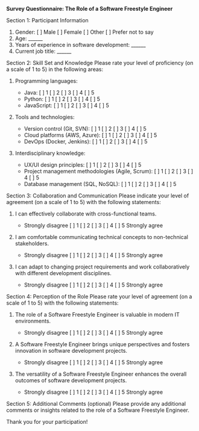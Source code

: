 **Survey Questionnaire: The Role of a Software Freestyle Engineer**

Section 1: Participant Information
1. Gender: [ ] Male [ ] Female [ ] Other [ ] Prefer not to say
2. Age: ______
3. Years of experience in software development: ______
4. Current job title: ______

Section 2: Skill Set and Knowledge
Please rate your level of proficiency (on a scale of 1 to 5) in the following areas:

1. Programming languages:
   - Java: [ ] 1 [ ] 2 [ ] 3 [ ] 4 [ ] 5
   - Python: [ ] 1 [ ] 2 [ ] 3 [ ] 4 [ ] 5
   - JavaScript: [ ] 1 [ ] 2 [ ] 3 [ ] 4 [ ] 5

2. Tools and technologies:
   - Version control (Git, SVN): [ ] 1 [ ] 2 [ ] 3 [ ] 4 [ ] 5
   - Cloud platforms (AWS, Azure): [ ] 1 [ ] 2 [ ] 3 [ ] 4 [ ] 5
   - DevOps (Docker, Jenkins): [ ] 1 [ ] 2 [ ] 3 [ ] 4 [ ] 5

3. Interdisciplinary knowledge:
   - UX/UI design principles: [ ] 1 [ ] 2 [ ] 3 [ ] 4 [ ] 5
   - Project management methodologies (Agile, Scrum): [ ] 1 [ ] 2 [ ] 3 [ ] 4 [ ] 5
   - Database management (SQL, NoSQL): [ ] 1 [ ] 2 [ ] 3 [ ] 4 [ ] 5

Section 3: Collaboration and Communication
Please indicate your level of agreement (on a scale of 1 to 5) with the following statements:

1. I can effectively collaborate with cross-functional teams.
   - Strongly disagree [ ] 1 [ ] 2 [ ] 3 [ ] 4 [ ] 5 Strongly agree

2. I am comfortable communicating technical concepts to non-technical stakeholders.
   - Strongly disagree [ ] 1 [ ] 2 [ ] 3 [ ] 4 [ ] 5 Strongly agree

3. I can adapt to changing project requirements and work collaboratively with different development disciplines.
   - Strongly disagree [ ] 1 [ ] 2 [ ] 3 [ ] 4 [ ] 5 Strongly agree

Section 4: Perception of the Role
Please rate your level of agreement (on a scale of 1 to 5) with the following statements:

1. The role of a Software Freestyle Engineer is valuable in modern IT environments.
   - Strongly disagree [ ] 1 [ ] 2 [ ] 3 [ ] 4 [ ] 5 Strongly agree

2. A Software Freestyle Engineer brings unique perspectives and fosters innovation in software development projects.
   - Strongly disagree [ ] 1 [ ] 2 [ ] 3 [ ] 4 [ ] 5 Strongly agree

3. The versatility of a Software Freestyle Engineer enhances the overall outcomes of software development projects.
   - Strongly disagree [ ] 1 [ ] 2 [ ] 3 [ ] 4 [ ] 5 Strongly agree

Section 5: Additional Comments (optional)
Please provide any additional comments or insights related to the role of a Software Freestyle Engineer.

Thank you for your participation!
